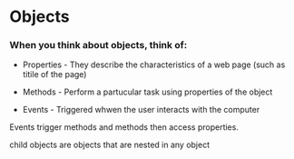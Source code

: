 # Objects

### When you think about objects, think of:

- Properties - They describe the characteristics of a web page (such as titile of the page)

- Methods - Perform a partucular task using properties of the object

- Events - Triggered whwen the user interacts with the computer

Events trigger methods and methods then access properties.

child objects are objects that are nested in any object
